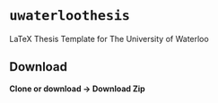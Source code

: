 # `uwaterloothesis`

LaTeX Thesis Template for The University of Waterloo

## Download

**Clone or download -> Download Zip**


